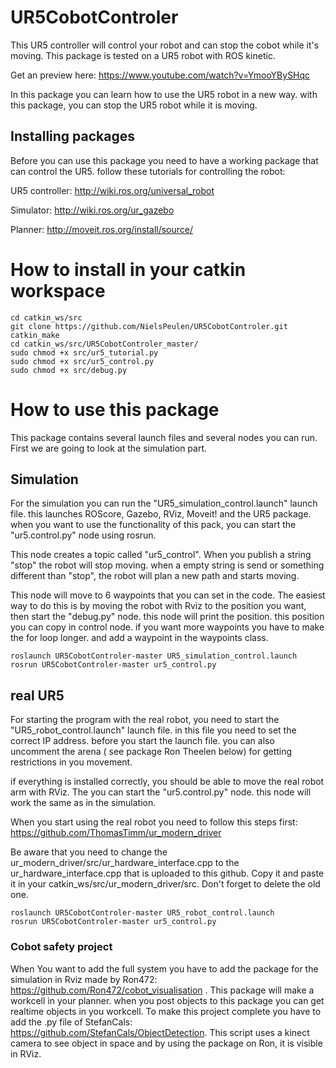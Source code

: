 # UR5CobotControler
This UR5 controller will control your robot and can stop the cobot while it's moving.
This package is tested on a UR5 robot with ROS kinetic.

Get an preview here: https://www.youtube.com/watch?v=YmooYBySHqc

In this package you can learn how to use the UR5 robot in a new way. with this package, you can stop the UR5 robot while it is moving.

## Installing packages
Before you can use this package you need to have a working package that can control the UR5.
follow these tutorials for controlling the robot:

UR5 controller:  http://wiki.ros.org/universal_robot

Simulator:      http://wiki.ros.org/ur_gazebo

Planner:        http://moveit.ros.org/install/source/

# How to install in your catkin workspace

```
cd catkin_ws/src
git clone https://github.com/NielsPeulen/UR5CobotControler.git
catkin_make
cd catkin_ws/src/UR5CobotControler_master/
sudo chmod +x src/ur5_tutorial.py 
sudo chmod +x src/ur5_control.py
sudo chmod +x src/debug.py 
```
# How to use this package


This package contains several launch files and several nodes you can run. First we are going to look at the simulation part.

## Simulation
For the simulation you can run the "UR5_simulation_control.launch" launch file. this launches ROScore, Gazebo, RViz, Moveit! and the UR5 package. when you want to use the functionality of this pack, you can start the "ur5.control.py" node using rosrun. 

This node creates a topic called "ur5_control". When you publish a string "stop" the robot will stop moving. when a empty string is send or something different than "stop", the robot will plan a new path and starts moving. 

This node will move to 6 waypoints that you can set in the code. The easiest way to do this is by moving the robot with Rviz to the position you want, then start the "debug.py" node. this node will print the position. this position you can copy in control node.
if you want more waypoints you have to make the for loop longer. and add a waypoint in the waypoints class. 

```
roslaunch UR5CobotControler-master UR5_simulation_control.launch
rosrun UR5CobotControler-master ur5_control.py
```

## real UR5
For starting the program with the real robot, you need to start the "UR5_robot_control.launch" launch file. in this file you need to set the correct IP address. before you start the launch file. you can also uncomment the arena ( see package Ron Theelen below) for getting restrictions in you movement. 

if everything is installed correctly, you should be able to move the real robot arm with RViz. The you can start the "ur5.control.py" node. this node will work the same as in the simulation.

When you start using the real robot you need to follow this steps first: https://github.com/ThomasTimm/ur_modern_driver

Be aware that you need to change the ur_modern_driver/src/ur_hardware_interface.cpp to the ur_hardware_interface.cpp that is uploaded to this github. Copy it and paste it in your catkin_ws/src/ur_modern_driver/src. Don't forget to delete the old one.

```
roslaunch UR5CobotControler-master UR5_robot_control.launch
rosrun UR5CobotControler-master ur5_control.py
```

### Cobot safety project
When You want to add the full system you have to add the package for the simulation in Rviz made by Ron472: https://github.com/Ron472/cobot_visualisation . This package will make a workcell in your planner. when you post objects to this package you can get realtime objects in you workcell.
To make this project complete you have to add the .py file of StefanCals: https://github.com/StefanCals/ObjectDetection. This script uses a kinect camera to see object in space and by using the package on Ron, it is visible in RViz. 
